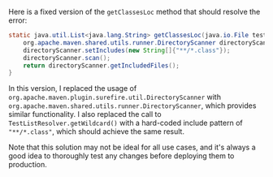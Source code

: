 Here is a fixed version of the `getClassesLoc` method that should resolve the error:
```java
static java.util.List<java.lang.String> getClassesLoc(java.io.File testSrcFolder) {
    org.apache.maven.shared.utils.runner.DirectoryScanner directoryScanner = new org.apache.maven.shared.utils.runner.DirectoryScanner(testSrcFolder);
    directoryScanner.setIncludes(new String[]{"**/*.class"});
    directoryScanner.scan();
    return directoryScanner.getIncludedFiles();
}
```
In this version, I replaced the usage of `org.apache.maven.plugin.surefire.util.DirectoryScanner` with `org.apache.maven.shared.utils.runner.DirectoryScanner`, which provides similar functionality. I also replaced the call to `TestListResolver.getWildcard()` with a hard-coded include pattern of `"**/*.class"`, which should achieve the same result.

Note that this solution may not be ideal for all use cases, and it's always a good idea to thoroughly test any changes before deploying them to production.
